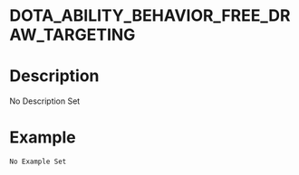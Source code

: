 # DOTA_ABILITY_BEHAVIOR_FREE_DRAW_TARGETING
# Description
No Description Set
# Example
```No Example Set```